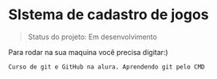 # SIstema de cadastro de jogos #

> Status do projeto: Em desenvolvimento

Para rodar na sua maquina você precisa digitar:)

```
Curso de git e GitHub na alura. Aprendendo git pelo CMD 
```


